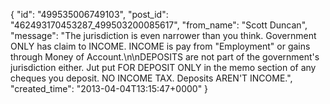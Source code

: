  {
   "id": "499535006749103",
   "post_id": "462493170453287_499503200085617",
   "from_name": "Scott Duncan",
   "message": "The jurisdiction is even narrower than you think. Government ONLY has claim to INCOME. INCOME is pay from \"Employment\" or gains through Money of Account.\n\nDEPOSITS are not part of the government's jurisdiction either. Jut put FOR DEPOSIT ONLY in the memo section of any cheques you deposit. NO INCOME TAX. Deposits AREN'T INCOME.",
   "created_time": "2013-04-04T13:15:47+0000"
 }
